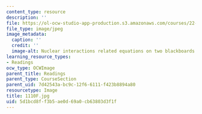 ```yaml
---
content_type: resource
description: ''
file: https://ol-ocw-studio-app-production.s3.amazonaws.com/courses/22-01-introduction-to-nuclear-engineering-and-ionizing-radiation-fall-2016/5d1bcd8ff3b5ae0d69a0cb63803d3f1f_1110F.jpg
file_type: image/jpeg
image_metadata:
  caption: ''
  credit: ''
  image-alt: Nuclear interactions related equations on two blackboards.
learning_resource_types:
- Readings
ocw_type: OCWImage
parent_title: Readings
parent_type: CourseSection
parent_uid: 7d42543a-bc9c-12f6-6111-f423b8894a80
resourcetype: Image
title: 1110F.jpg
uid: 5d1bcd8f-f3b5-ae0d-69a0-cb63803d3f1f
---
```

